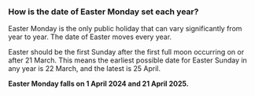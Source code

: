 ###  How is the date of Easter Monday set each year?

Easter Monday is the only public holiday that can vary significantly from year
to year. The date of Easter moves every year.

Easter should be the first Sunday after the first full moon occurring on or
after 21 March. This means the earliest possible date for Easter Sunday in any
year is 22 March, and the latest is 25 April.

**Easter Monday falls on 1 April 2024 and 21 April 2025.**
